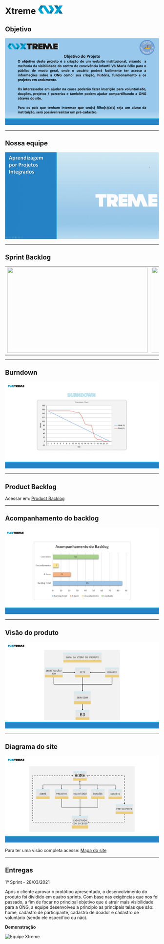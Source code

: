 # Xtreme ![Equipe Xtreme](/readme/equipe_xtreme_pequeno.png "Equipe Xtreme")


## Objetivo
 ![Equipe Xtreme](/readme/objetivo.png "Objetivo Equipe Xtreme")

 ---

 ## Nossa equipe
 ![Equipe Xtreme](/readme/apresentacao_equipe.gif "Apresentação Equipe Xtreme")

---

## Sprint Backlog
<table>
  <tr>
    <td><img src="https://github.com/Xtreme-Equipe/Projeto-Site-Intitucional/blob/main/readme/backlog.png" width=460 height=280></td>
    <td><img src="https://github.com/Xtreme-Equipe/Projeto-Site-Intitucional/blob/main/readme/backog_2.png" width=460 height=280></td>
        <td><img src="https://github.com/Xtreme-Equipe/Projeto-Site-Intitucional/blob/main/readme/backog_3.png" width=460 height=280></td>
  </tr>
 </table>

---

## Burndown
 ![Equipe Xtreme](/readme/burndown.jpg "Apresentação Equipe Xtreme")

---

## Product Backlog
Acessar em: [Product Backlog](/readme/ProductBacklog.pdf)

---

## Acompanhamento do backlog
 ![Equipe Xtreme](/readme/grafico_backlog.png "Apresentação Equipe Xtreme")


---
## Visão do produto
![Equipe Xtreme](/readme/mapa_visao_produto.png "Diagrama do site")

---

## Diagrama do site
 ![Equipe Xtreme](/readme/diagrama_site.png "Diagrama do site")

Para ter uma visão completa acesse: [Mapa do site](/readme/mapa_do_site.pdf)

---

 ## Entregas
1ª Sprint - 28/03/2021

Após o cliente aprovar o protótipo apresentado, o desenvolvimento do produto foi dividido em quatro sprints. Com base nas exigências que nos foi passado, a fim de focar no principal objetivo que é atrair mais visibilidade para a ONG, a equipe desenvolveu a principio as principais telas que são: home, cadastro de participante, cadastro de doador e cadastro de voluntário (sendo ele específico ou não).

**Demonstração**

![Equipe Xtreme](/readme/funcionalidade_site.gif "Demonstração da funcionalidade do site")


